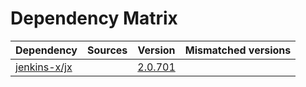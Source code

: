 # Dependency Matrix

Dependency | Sources | Version | Mismatched versions
---------- | ------- | ------- | -------------------
[jenkins-x/jx](https://github.com/jenkins-x/jx.git) |  | [2.0.701](https://github.com/jenkins-x/jx/releases/tag/v2.0.701) | 

